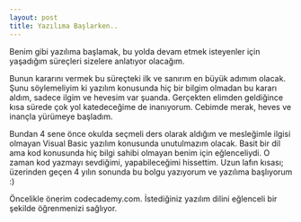 ```yaml
---
layout: post
title: Yazılıma Başlarken..
---
```


Benim gibi yazılıma başlamak, bu yolda devam etmek isteyenler için yaşadığım süreçleri sizelere anlatıyor olacağım.



Bunun kararını vermek bu süreçteki ilk ve sanırım en büyük adımım olacak.
Şunu söylemeliyim ki yazılım konusunda hiç bir bilgim olmadan bu kararı aldım, sadece ilgim ve hevesim var şuanda. 
Gerçekten elimden geldiğince kısa sürede çok yol katedeceğime de inanıyorum. 
Cebimde merak, heves ve inançla yürümeye başladım.


Bundan 4 sene önce okulda seçmeli ders olarak aldığım ve mesleğimle ilgisi olmayan Visual Basic yazılım konusunda unutulmazım olacak.
Basit bir dil ama kod konusunda hiç bilgi sahibi olmayan benim için eğlenceliydi. O zaman kod yazmayı sevdiğimi, yapabileceğimi hissettim.
Uzun lafın kısası; üzerinden geçen 4 yılın sonunda bu bolgu yazıyorum ve yazılıma başlıyorum :)


Öncelikle önerim codecademy.com. İstediğiniz yazılım dilini eğlenceli bir şekilde öğrenmenizi sağlıyor.
